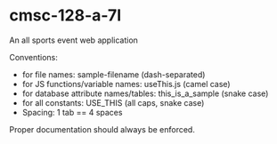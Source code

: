 # cmsc-128-a-7l
An all sports event web application

Conventions: 
  * for file names: sample-filename (dash-separated)
  * for JS functions/variable names: useThis.js (camel case)
  * for database attribute names/tables: this_is_a_sample (snake case)
  * for all constants: USE_THIS (all caps, snake case)
  * Spacing: 1 tab == 4 spaces

Proper documentation should always be enforced.
